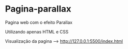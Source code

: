 # Pagina-parallax

Pagina web com o efeito Parallax

Utilizando apenas HTML e CSS

Visualização da pagina --> http://127.0.0.1:5500/index.html
